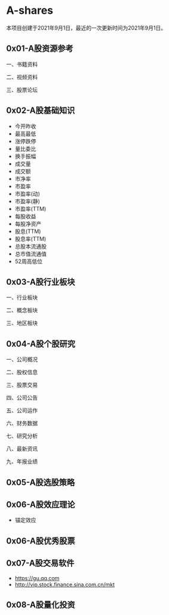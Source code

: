 # A-shares

本项目创建于2021年9月1日，最近的一次更新时间为2021年9月1日。

## 0x01-A股资源参考

一、书籍资料

二、视频资料

三、股票论坛

## 0x02-A股基础知识

- 今开昨收
- 最高最低
- 涨停跌停
- 量比委比
- 换手振幅
- 成交量
- 成交额
- 市净率
- 市盈率
- 市盈率(动)
- 市盈率(静)
- 市盈率(TTM)
- 每股收益
- 每股净资产
- 股息(TTM)
- 股息率(TTM)
- 总股本流通股
- 总市值流通值
- 52周高低位

## 0x03-A股行业板块

一、行业板块

二、概念板块

三、地区板块

## 0x04-A股个股研究

一、公司概况

二、股权信息

三、股票交易

四、公司公告

五、公司运作

六、财务数据

七、研究分析

八、最新资讯

九、年报业绩

## 0x05-A股选股策略

## 0x06-A股效应理论

- 锚定效应

## 0x06-A股优秀股票

## 0x07-A股交易软件

- https://gu.qq.com
- http://vip.stock.finance.sina.com.cn/mkt

## 0x08-A股量化投资